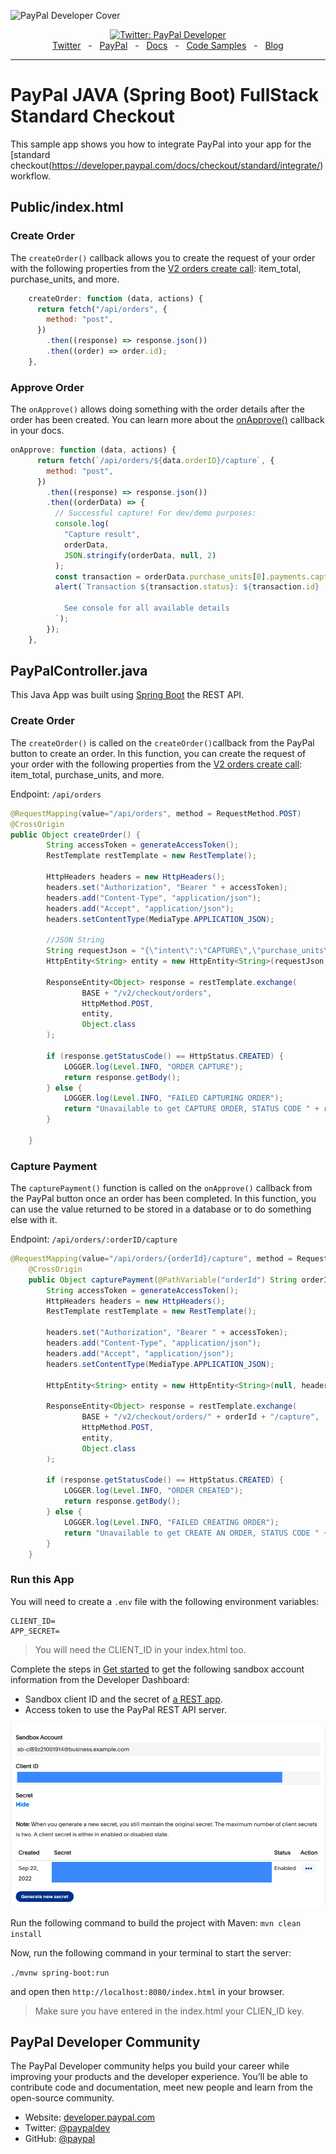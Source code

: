 ![PayPal Developer Cover](https://github.com/paypaldev/.github/blob/main/pp-cover.png)
<div align="center">
  <a href="https://twitter.com/paypaldev" target="_blank">
    <img alt="Twitter: PayPal Developer" src="https://img.shields.io/twitter/follow/paypaldev?style=social" />
  </a>
  <br />
  <a href="https://twitter.com/paypaldev" target="_blank">Twitter</a>
    <span>&nbsp;&nbsp;-&nbsp;&nbsp;</span>
  <a href="https://www.paypal.com/us/home" target="_blank">PayPal</a>
    <span>&nbsp;&nbsp;-&nbsp;&nbsp;</span>
  <a href="https://developer.paypal.com/home" target="_blank">Docs</a>
    <span>&nbsp;&nbsp;-&nbsp;&nbsp;</span>
  <a href="https://github.com/paypaldev" target="_blank">Code Samples</a>
    <span>&nbsp;&nbsp;-&nbsp;&nbsp;</span>
  <a href="https://dev.to/paypaldeveloper" target="_blank">Blog</a>
  <br />
  <hr />
</div>

# PayPal JAVA (Spring Boot) FullStack Standard Checkout
This sample app shows you how to integrate PayPal into your app for the [standard checkout(https://developer.paypal.com/docs/checkout/standard/integrate/) workflow.


## Public/index.html

### Create Order
The `createOrder()` callback allows you to create the request of your order with the following properties from the [V2 orders create call](https://developer.paypal.com/api/orders/v2/#orders-create-request-body): item_total, purchase_units, and more.

```javascript
    createOrder: function (data, actions) {
      return fetch("/api/orders", {
        method: "post",
      })
        .then((response) => response.json())
        .then((order) => order.id);
    },
```

### Approve Order
The `onApprove()` allows doing something with the order details after the order has been created. You can learn more about the [onApprove()](https://developer.paypal.com/sdk/js/reference/#link-onapprove) callback in your docs.

```javascript
onApprove: function (data, actions) {
      return fetch(`/api/orders/${data.orderID}/capture`, {
        method: "post",
      })
        .then((response) => response.json())
        .then((orderData) => {
          // Successful capture! For dev/demo purposes:
          console.log(
            "Capture result",
            orderData,
            JSON.stringify(orderData, null, 2)
          );
          const transaction = orderData.purchase_units[0].payments.captures[0];
          alert(`Transaction ${transaction.status}: ${transaction.id}

            See console for all available details
          `);
        });
    },
```

## PayPalController.java
This Java App was built using [Spring Boot](https://spring.io) the REST API.

### Create Order
The `createOrder()` is called on the `createOrder()`callback from the PayPal button to create an order. In this function, you can create the request of your order with the following properties from the [V2 orders create call](https://developer.paypal.com/api/orders/v2/#orders-create-request-body): item_total, purchase_units, and more.

Endpoint: `/api/orders`

```java
@RequestMapping(value="/api/orders", method = RequestMethod.POST)
@CrossOrigin
public Object createOrder() {
        String accessToken = generateAccessToken();
        RestTemplate restTemplate = new RestTemplate();

        HttpHeaders headers = new HttpHeaders();
        headers.set("Authorization", "Bearer " + accessToken);
        headers.add("Content-Type", "application/json");
        headers.add("Accept", "application/json");
        headers.setContentType(MediaType.APPLICATION_JSON);

        //JSON String
        String requestJson = "{\"intent\":\"CAPTURE\",\"purchase_units\":[{\"amount\":{\"currency_code\":\"USD\",\"value\":\"100.00\"}}]}";
        HttpEntity<String> entity = new HttpEntity<String>(requestJson, headers);

        ResponseEntity<Object> response = restTemplate.exchange(
                BASE + "/v2/checkout/orders",
                HttpMethod.POST,
                entity,
                Object.class
        );

        if (response.getStatusCode() == HttpStatus.CREATED) {
            LOGGER.log(Level.INFO, "ORDER CAPTURE");
            return response.getBody();
        } else {
            LOGGER.log(Level.INFO, "FAILED CAPTURING ORDER");
            return "Unavailable to get CAPTURE ORDER, STATUS CODE " + response.getStatusCode();
        }

    }
```

### Capture Payment
The `capturePayment()` function is called on the `onApprove()` callback from the PayPal button once an order has been completed. In this function, you can use the value returned to be stored in a database or to do something else with it.

Endpoint: `/api/orders/:orderID/capture`

```java
@RequestMapping(value="/api/orders/{orderId}/capture", method = RequestMethod.POST)
    @CrossOrigin
    public Object capturePayment(@PathVariable("orderId") String orderId) {
        String accessToken = generateAccessToken();
        HttpHeaders headers = new HttpHeaders();
        RestTemplate restTemplate = new RestTemplate();

        headers.set("Authorization", "Bearer " + accessToken);
        headers.add("Content-Type", "application/json");
        headers.add("Accept", "application/json");
        headers.setContentType(MediaType.APPLICATION_JSON);

        HttpEntity<String> entity = new HttpEntity<String>(null, headers);

        ResponseEntity<Object> response = restTemplate.exchange(
                BASE + "/v2/checkout/orders/" + orderId + "/capture",
                HttpMethod.POST,
                entity,
                Object.class
        );

        if (response.getStatusCode() == HttpStatus.CREATED) {
            LOGGER.log(Level.INFO, "ORDER CREATED");
            return response.getBody();
        } else {
            LOGGER.log(Level.INFO, "FAILED CREATING ORDER");
            return "Unavailable to get CREATE AN ORDER, STATUS CODE " + response.getStatusCode();
        }
    }
```

### Run this App

You will need to create a `.env` file with the following environment variables:

```shell
CLIENT_ID=
APP_SECRET=
```

> You will need the CLIENT_ID in your index.html too.

Complete the steps in [Get started](https://developer.paypal.com/api/rest/) to get the following sandbox account information from the Developer Dashboard:
- Sandbox client ID and the secret of [a REST app](https://www.paypal.com/signin?returnUri=https%3A%2F%2Fdeveloper.paypal.com%2Fdeveloper%2Fapplications&_ga=1.252581760.841672670.1664266268).
- Access token to use the PayPal REST API server.

![paypal developer credentials](env.png)

Run the following command to build the project with Maven:
`mvn clean install`

Now, run the following command in your terminal to start the server:

`./mvnw spring-boot:run `

and open then `http://localhost:8080/index.html` in your browser.

> Make sure you have entered in the index.html your CLIEN_ID key.

## PayPal Developer Community
The PayPal Developer community helps you build your career while improving your products and the developer experience. You’ll be able to contribute code and documentation, meet new people and learn from the open-source community.
 
* Website: [developer.paypal.com](https://developer.paypal.com)
* Twitter: [@paypaldev](https://twitter.com/paypaldev)
* GitHub:  [@paypal](https://github.com/paypal)

